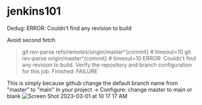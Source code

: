 # jenkins101

Dedug: ERROR: Couldn't find any revision to build

Avoid second fetch
 > git rev-parse refs/remotes/origin/master^{commit} # timeout=10
 > git rev-parse origin/master^{commit} # timeout=10
ERROR: Couldn't find any revision to build. Verify the repository and branch configuration for this job.
Finished: FAILURE

This is simply because github change the default branch name from "master" to "main"
In your project -> Configure:
change master to main or blank 
![Screen Shot 2023-03-01 at 10 17 17 AM](https://user-images.githubusercontent.com/12838605/222182124-87d7742d-1198-40c7-909d-b9cc3bb6a1b5.png)
